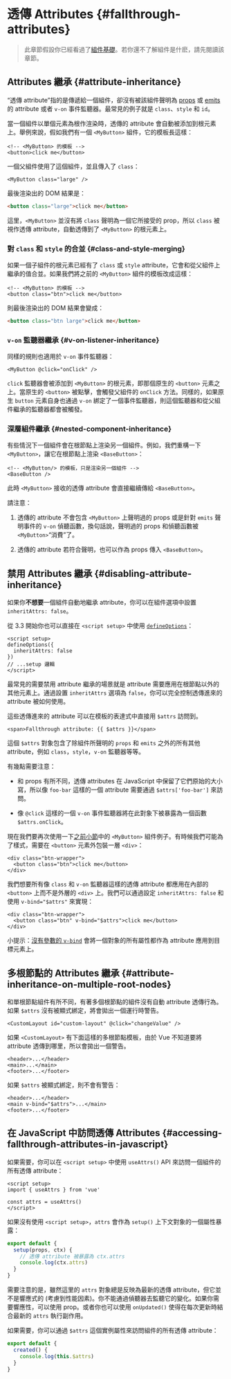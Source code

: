 # 透傳 Attributes {#fallthrough-attributes}

> 此章節假設你已經看過了[組件基礎](/guide/essentials/component-basics)。若你還不了解組件是什麽，請先閱讀該章節。

## Attributes 繼承 {#attribute-inheritance}

“透傳 attribute”指的是傳遞給一個組件，卻沒有被該組件聲明為 [props](./props) 或 [emits](./events#defining-custom-events) 的 attribute 或者 `v-on` 事件監聽器。最常見的例子就是 `class`、`style` 和 `id`。

當一個組件以單個元素為根作渲染時，透傳的 attribute 會自動被添加到根元素上。舉例來說，假如我們有一個 `<MyButton>` 組件，它的模板長這樣：

```vue-html
<!-- <MyButton> 的模板 -->
<button>click me</button>
```

一個父組件使用了這個組件，並且傳入了 `class`：

```vue-html
<MyButton class="large" />
```

最後渲染出的 DOM 結果是：

```html
<button class="large">click me</button>
```

這里，`<MyButton>` 並沒有將 `class` 聲明為一個它所接受的 prop，所以 `class` 被視作透傳 attribute，自動透傳到了 `<MyButton>` 的根元素上。

### 對 `class` 和 `style` 的合並 {#class-and-style-merging}

如果一個子組件的根元素已經有了 `class` 或 `style` attribute，它會和從父組件上繼承的值合並。如果我們將之前的 `<MyButton>` 組件的模板改成這樣：

```vue-html
<!-- <MyButton> 的模板 -->
<button class="btn">click me</button>
```

則最後渲染出的 DOM 結果會變成：

```html
<button class="btn large">click me</button>
```

### `v-on` 監聽器繼承 {#v-on-listener-inheritance}

同樣的規則也適用於 `v-on` 事件監聽器：

```vue-html
<MyButton @click="onClick" />
```

`click` 監聽器會被添加到 `<MyButton>` 的根元素，即那個原生的 `<button>` 元素之上。當原生的 `<button>` 被點擊，會觸發父組件的 `onClick` 方法。同樣的，如果原生 `button` 元素自身也通過 `v-on` 綁定了一個事件監聽器，則這個監聽器和從父組件繼承的監聽器都會被觸發。

### 深層組件繼承 {#nested-component-inheritance}

有些情況下一個組件會在根節點上渲染另一個組件。例如，我們重構一下 `<MyButton>`，讓它在根節點上渲染 `<BaseButton>`：

```vue-html
<!-- <MyButton/> 的模板，只是渲染另一個組件 -->
<BaseButton />
```

此時 `<MyButton>` 接收的透傳 attribute 會直接繼續傳給 `<BaseButton>`。

請注意：

1. 透傳的 attribute 不會包含 `<MyButton>` 上聲明過的 props 或是針對 `emits` 聲明事件的 `v-on` 偵聽函數，換句話說，聲明過的 props 和偵聽函數被 `<MyButton>`“消費”了。

2. 透傳的 attribute 若符合聲明，也可以作為 props 傳入 `<BaseButton>`。

## 禁用 Attributes 繼承 {#disabling-attribute-inheritance}

如果你**不想要**一個組件自動地繼承 attribute，你可以在組件選項中設置 `inheritAttrs: false`。

<div class="composition-api" markdown="1">

 從 3.3 開始你也可以直接在 `<script setup>` 中使用 [`defineOptions`](/api/sfc-script-setup#defineoptions)：

```vue
<script setup>
defineOptions({
  inheritAttrs: false
})
// ...setup 邏輯
</script>
```

</div>

最常見的需要禁用 attribute 繼承的場景就是 attribute 需要應用在根節點以外的其他元素上。通過設置 `inheritAttrs` 選項為 `false`，你可以完全控制透傳進來的 attribute 被如何使用。

這些透傳進來的 attribute 可以在模板的表達式中直接用 `$attrs` 訪問到。

```vue-html
<span>Fallthrough attribute: {{ $attrs }}</span>
```

這個 `$attrs` 對象包含了除組件所聲明的 `props` 和 `emits` 之外的所有其他 attribute，例如 `class`，`style`，`v-on` 監聽器等等。

有幾點需要注意：

- 和 props 有所不同，透傳 attributes 在 JavaScript 中保留了它們原始的大小寫，所以像 `foo-bar` 這樣的一個 attribute 需要通過 `$attrs['foo-bar']` 來訪問。

- 像 `@click` 這樣的一個 `v-on` 事件監聽器將在此對象下被暴露為一個函數 `$attrs.onClick`。

現在我們要再次使用一下[之前小節](#attribute-inheritance)中的 `<MyButton>` 組件例子。有時候我們可能為了樣式，需要在 `<button>` 元素外包裝一層 `<div>`：

```vue-html
<div class="btn-wrapper">
  <button class="btn">click me</button>
</div>
```

我們想要所有像 `class` 和 `v-on` 監聽器這樣的透傳 attribute 都應用在內部的 `<button>` 上而不是外層的 `<div>` 上。我們可以通過設定 `inheritAttrs: false` 和使用 `v-bind="$attrs"` 來實現：

```vue-html
<div class="btn-wrapper">
  <button class="btn" v-bind="$attrs">click me</button>
</div>
```

小提示：[沒有參數的 `v-bind`](/guide/essentials/template-syntax#dynamically-binding-multiple-attributes) 會將一個對象的所有屬性都作為 attribute 應用到目標元素上。

## 多根節點的 Attributes 繼承 {#attribute-inheritance-on-multiple-root-nodes}

和單根節點組件有所不同，有著多個根節點的組件沒有自動 attribute 透傳行為。如果 `$attrs` 沒有被顯式綁定，將會拋出一個運行時警告。

```vue-html
<CustomLayout id="custom-layout" @click="changeValue" />
```

如果 `<CustomLayout>` 有下面這樣的多根節點模板，由於 Vue 不知道要將 attribute 透傳到哪里，所以會拋出一個警告。

```vue-html
<header>...</header>
<main>...</main>
<footer>...</footer>
```

如果 `$attrs` 被顯式綁定，則不會有警告：

```vue-html
<header>...</header>
<main v-bind="$attrs">...</main>
<footer>...</footer>
```

## 在 JavaScript 中訪問透傳 Attributes {#accessing-fallthrough-attributes-in-javascript}

<div class="composition-api" markdown="1">

如果需要，你可以在 `<script setup>` 中使用 `useAttrs()` API 來訪問一個組件的所有透傳 attribute：

```vue
<script setup>
import { useAttrs } from 'vue'

const attrs = useAttrs()
</script>
```

如果沒有使用 `<script setup>`，`attrs` 會作為 `setup()` 上下文對象的一個屬性暴露：

```js
export default {
  setup(props, ctx) {
    // 透傳 attribute 被暴露為 ctx.attrs
    console.log(ctx.attrs)
  }
}
```

需要注意的是，雖然這里的 `attrs` 對象總是反映為最新的透傳 attribute，但它並不是響應式的 (考慮到性能因素)。你不能通過偵聽器去監聽它的變化。如果你需要響應性，可以使用 prop。或者你也可以使用 `onUpdated()` 使得在每次更新時結合最新的 `attrs` 執行副作用。

</div>

<div class="options-api" markdown="1">

如果需要，你可以通過 `$attrs` 這個實例屬性來訪問組件的所有透傳 attribute：

```js
export default {
  created() {
    console.log(this.$attrs)
  }
}
```

</div>
